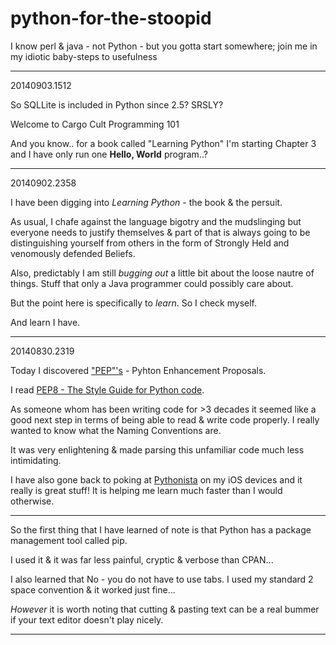 python-for-the-stoopid
======================

I know perl &amp; java - not Python - but you gotta start somewhere; join me in my idiotic baby-steps to usefulness

------
20140903.1512

So SQLLite is included in Python since 2.5?  SRSLY?

Welcome to Cargo Cult Programming 101



And you know.. for a book called "Learning Python" I'm starting Chapter 3 and I have only run one **Hello, World** program..?

------
20140902.2358

I have been digging into *Learning Python* - the book & the persuit.

As usual, I chafe against the language bigotry and the mudslinging but everyone needs to justify themselves & part of that
is always going to be distinguishing yourself from others in the form of Strongly Held and venomously defended Beliefs.

Also, predictably I am still *bugging out* a little bit about the loose nautre of things.  Stuff that only a Java programmer
could possibly care about.

But the point here is specifically to *learn*.  So I check myself.

And learn I have.

------
20140830.2319

Today I discovered <a href="http://legacy.python.org/dev/peps/">"PEP"'s</a> - Pyhton Enhancement Proposals.

I read <a href="http://legacy.python.org/dev/peps/pep-0008/">PEP8 - The Style Guide for Python code</a>.

As someone whom has been writing code for >3 decades it seemed like a good next step in terms of being able to 
read & write code properly.  I really wanted to know what the Naming Conventions are.

It was very enlightening & made parsing this unfamiliar code much less intimidating.

I have also gone back to poking at <a href="http://omz-software.com/pythonista/">Pythonista</a> on my iOS devices and it really is great stuff!  It is helping me learn much faster than I would otherwise.

------

So the first thing that I have learned of note is that Python has a package management tool called pip.

I used it & it was far less painful, cryptic & verbose than CPAN...

I also learned that No - you do not have to use tabs.  I used my standard 2 space convention & it worked just fine...

*However* it is worth noting that cutting & pasting text can be a real bummer if your text editor doesn't play nicely.

-----

